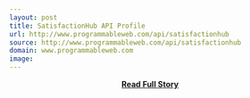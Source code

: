 ```yaml
---
layout: post
title: SatisfactionHub API Profile
url: http://www.programmableweb.com/api/satisfactionhub
source: http://www.programmableweb.com/api/satisfactionhub
domain: www.programmableweb.com
image: 
---
```


<p></p>
<center><p><a href="http://www.programmableweb.com/api/satisfactionhub" style='padding:25px; font-sze:18px; font-weight: bold;'>Read Full Story</a></p></center>
